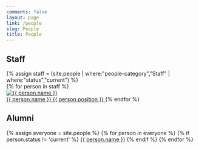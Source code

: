 ```yaml
---
comments: false
layout: page
link: /people
slug: People
title: People
---
```


<h2>Staff</h2>
{% assign staff = (site.people | where:"people-category","Staff" | where:"status","current") %}
<nav class="people" role="navigation">
{% for person in staff %}
  <a href="{{ site.url }}/people/{{ person.slug }}">
  <div class="image"><img src="{{ site.baseurl
  }}/assets/images/{{person.slug}}.jpg" alt="{{ person.name }}"></div>
  <span class="fn name">{{ person.name }}</span>
  <span class="title">{{ person.position }}</span>
  </a>
{% endfor %}
</nav>

<h2>Alumni</h2>
<nav class="people" role="navigation">
{% assign everyone = site.people %}
{% for person in everyone %}
  {% if person.status != 'current' %}
    <a href="{{ site.url }}/people/{{ person.slug }}">{{ person.name }}</a>
  {% endif %}
{% endfor %}
